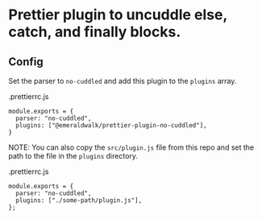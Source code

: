 # Prettier plugin to uncuddle else, catch, and finally blocks.

## Config
Set the parser to `no-cuddled` and add this plugin to the `plugins` array.

.prettierrc.js
```
module.exports = {
  parser: "no-cuddled",
  plugins: ["@emeraldwalk/prettier-plugin-no-cuddled"],
}
```

NOTE: You can also copy the `src/plugin.js` file from this repo and set
the path to the file in the `plugins` directory.

.prettierrc.js
```
module.exports = {
  parser: "no-cuddled",
  plugins: ["./some-path/plugin.js"],
};
```